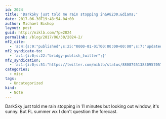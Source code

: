 ```yaml
---
id: 2024
title: 'DarkSky just told me rain stopping in&#8230;&diams;'
date: 2017-06-30T19:48:54-04:00
author: Michael Bishop
layout: post
guid: http://miklb.com/?p=2024
permalink: /blog/2017/06/30/2024-2/
mf2_cite:
  - 'a:4:{s:9:"published";s:25:"0000-01-01T00:00:00+00:00";s:7:"updated";s:25:"0000-01-01T00:00:00+00:00";s:8:"category";a:1:{i:0;s:0:"";}s:6:"author";a:0:{}}'
mf2_syndicate-to:
  - 'a:1:{i:0;s:22:"bridgy-publish_twitter";}'
mf2_syndication:
  - 'a:1:{i:0;s:51:"https://twitter.com/miklb/status/880874513830957057";}'
categories:
  - misc
tags:
  - Uncategorized
kind:
  - Note
---
```

DarkSky just told me rain stopping in 11 minutes but looking out window, it's sunny. But FL summer wx I don't question the forecast.